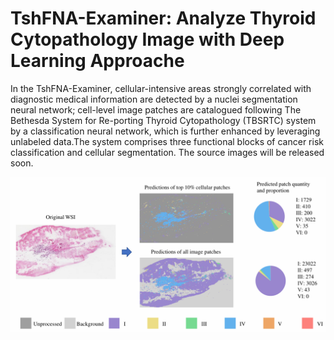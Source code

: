 # TshFNA-Examiner: Analyze Thyroid Cytopathology Image with Deep Learning Approache

In the TshFNA-Examiner, cellular-intensive areas strongly correlated with diagnostic medical information are detected by a nuclei segmentation neural network; cell-level image patches are catalogued following The Bethesda System for Re-porting Thyroid Cytopathology (TBSRTC) system by a classification neural network, which is
further enhanced by leveraging unlabeled data.The system comprises three functional blocks of cancer risk classification and cellular segmentation. The source images will be released soon.

<img src=".\fig8.png" style="zoom:80%;" />
